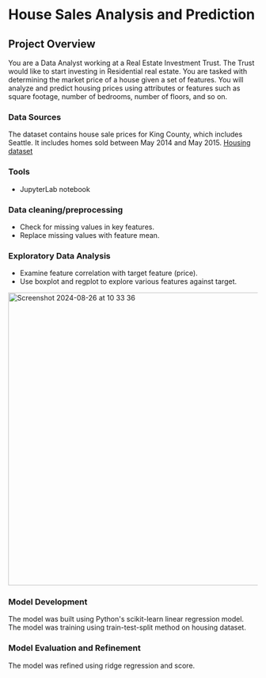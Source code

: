 # House Sales Analysis and Prediction

## Project Overview
You are a Data Analyst working at a Real Estate Investment Trust. The Trust would like to start investing in Residential real estate. You are tasked with determining the market price of a house given a set of features. You will analyze and predict housing prices using attributes or features such as square footage, number of bedrooms, number of floors, and so on.

### Data Sources
The dataset contains house sale prices for King County, which includes Seattle. It includes homes sold between May 2014 and May 2015.
[Housing dataset](https://www.kaggle.com/datasets/harlfoxem/housesalesprediction)

### Tools
* JupyterLab notebook

### Data cleaning/preprocessing
- Check for missing values in key features.
- Replace missing values with feature mean.

### Exploratory Data Analysis
- Examine feature correlation with target feature (price).
- Use boxplot and regplot to explore various features against target.

<img width="591" alt="Screenshot 2024-08-26 at 10 33 36" src="https://github.com/user-attachments/assets/dcd5f92a-90f5-496b-8e1a-d2ea7f36c2db">

### Model Development
The model was built using Python's scikit-learn linear regression model. The model was training using train-test-split method on housing dataset.

### Model Evaluation and Refinement
The model was refined using ridge regression and score.
